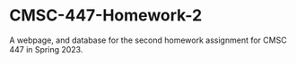 # CMSC-447-Homework-2
A webpage, and database for the second homework assignment for CMSC 447 in Spring 2023.

